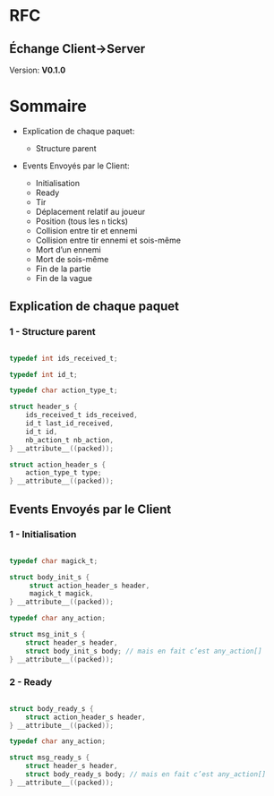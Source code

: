 # RFC
## Échange Client->Server
Version: **V0.1.0**


# Sommaire

- Explication de chaque paquet:
  - Structure parent

- Events Envoyés par le Client:
  - Initialisation
  - Ready
  - Tir
  - Déplacement relatif au joueur
  - Position (tous les `n` ticks)
  - Collision entre tir et ennemi
  - Collision entre tir ennemi et sois-même
  - Mort d’un ennemi
  - Mort de sois-même
  - Fin de la partie
  - Fin de la vague


## Explication de chaque paquet


### 1 - Structure parent

```c

typedef int ids_received_t;

typedef int id_t;

typedef char action_type_t;

struct header_s {
    ids_received_t ids_received,
    id_t last_id_received,
    id_t id,
    nb_action_t nb_action,
} __attribute__((packed));

struct action_header_s {
    action_type_t type;
} __attribute__((packed));
```


## Events Envoyés par le Client

### 1 - Initialisation

```c

typedef char magick_t;

struct body_init_s {
     struct action_header_s header,
     magick_t magick,
} __attribute__((packed));

typedef char any_action;

struct msg_init_s {
    struct header_s header,
    struct body_init_s body; // mais en fait c’est any_action[]
} __attribute__((packed));
```

### 2 - Ready

```c

struct body_ready_s {
    struct action_header_s header,
} __attribute__((packed));

typedef char any_action;

struct msg_ready_s {
    struct header_s header,
    struct body_ready_s body; // mais en fait c’est any_action[]
} __attribute__((packed));
```
